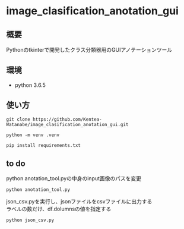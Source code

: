 # image_clasification_anotation_gui

## 概要
Pythonのtkinterで開発したクラス分類器用のGUIアノテーションツール

## 環境
* python 3.6.5

## 使い方
```
git clone https://github.com/Kentea-Watanabe/image_clasification_anotation_gui.git
```

```
python -m venv .venv
```

```
pip install requirements.txt
```

##  to do 
python anotation_tool.pyの中身のinput画像のパスを変更

```
python anotation_tool.py
```

json_csv.pyを実行し、jsonファイルをcsvファイルに出力する<br>
ラベルの数だけ、df.dolumnsの値を指定する<br>
```
python json_csv.py
```

